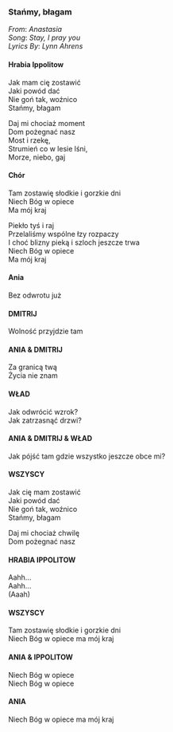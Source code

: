 ### Stańmy, błagam  
_From_: *Anastasia*  
_Song_: *Stay, I pray you*  
_Lyrics By_: *Lynn Ahrens*  

#### Hrabia Ippolitow 
Jak mam cię zostawić  
Jaki powód dać  
Nie goń tak, woźnico   
Stańmy, błagam  

Daj mi chociaż moment  
Dom pożegnać nasz  
Most i rzekę,  
Strumień co w lesie lśni,  
Morze, niebo, gaj  

#### Chór 
Tam zostawię słodkie i gorzkie dni  
Niech Bóg w opiece  
Ma mój kraj  
  
Piekło tyś i raj  
Przelaliśmy wspólne łzy rozpaczy  
I choć blizny pieką i szloch jeszcze trwa  
Niech Bóg w opiece  
Ma mój kraj  

#### Ania  
Bez odwrotu już  

#### DMITRIJ  
Wolność przyjdzie tam
  
#### ANIA & DMITRIJ  
Za granicą twą  
Życia nie znam  
  
#### WŁAD  
Jak odwrócić wzrok?  
Jak zatrzasnąć drzwi?  
  
#### ANIA & DMITRIJ & WŁAD  
Jak pójść tam gdzie wszystko jeszcze obce mi?  
  
#### WSZYSCY  
Jak cię mam zostawić  
Jaki powód dać  
Nie goń tak, woźnico   
Stańmy, błagam  
  
Daj mi chociaż chwilę  
Dom pożegnać nasz  
  
#### HRABIA IPPOLITOW  
Aahh...  
Aahh...  
(Aaah)  
  
#### WSZYSCY  
Tam zostawię słodkie i gorzkie dni  
Niech Bóg w opiece ma mój kraj  
  
#### ANIA & IPPOLITOW  
Niech Bóg w opiece   
Niech Bóg w opiece  
  
#### ANIA  
Niech Bóg w opiece ma mój kraj  

